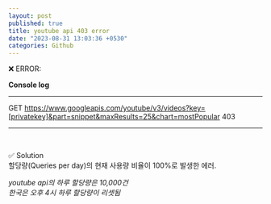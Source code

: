 ```yaml
---
layout: post
published: true
title: youtube api 403 error
date: "2023-08-31 13:03:36 +0530"
categories: Github
---
```


❌ ERROR:   

<b>Console log</b>
**** 
GET https://www.googleapis.com/youtube/v3/videos?key=[privatekey]&part=snippet&maxResults=25&chart=mostPopular 403                                       
***
<br>


✅ Solution   
할당량(Queries per day)의 현재 사용량 비율이 100%로 발생한 에러.   

<i>youtube api의 하루 할당량은 10,000건</i>   
<i>한국은 오후 4시 하루 할당량이 리셋됨</i>


